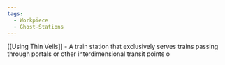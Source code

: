 ```yaml
---
tags:
  - Workpiece
  - Ghost-Stations
---
```

[[Using Thin Veils]] - A train station that exclusively serves trains passing through portals or other interdimensional transit points
o